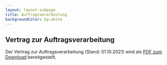 ```yaml
---
layout: layout-subpage
title: Auftragsverarbeitung
backgroundColor: bg-white
---
```


<article>

# Vertrag zur Auftragsverarbeitung

Der Vertrag zur Auftragsverarbeitung (Stand: 01.10.2021) wird als <a href="/static/av-vertrag-2021-10-01.pdf" class="underline">PDF zum Download</a> bereitgestellt.

</article>
